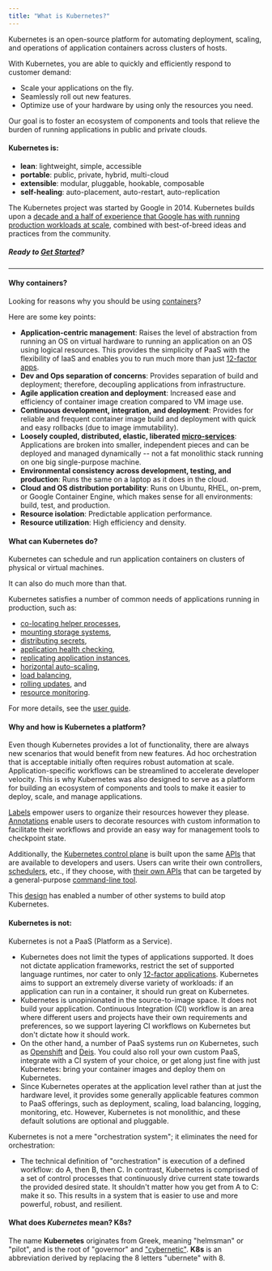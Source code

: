 ```yaml
---
title: "What is Kubernetes?"
---
```

Kubernetes is an open-source platform for automating deployment, scaling, and operations of application containers across clusters of hosts.

With Kubernetes, you are able to quickly and efficiently respond to customer demand:

 - Scale your applications on the fly.
 - Seamlessly roll out new features.
 - Optimize use of your hardware by using only the resources you need.

Our goal is to foster an ecosystem of components and tools that relieve the burden of running applications in public and private clouds.

#### Kubernetes is:

* **lean**: lightweight, simple, accessible
* **portable**: public, private, hybrid, multi-cloud
* **extensible**: modular, pluggable, hookable, composable
* **self-healing**: auto-placement, auto-restart, auto-replication

The Kubernetes project was started by Google in 2014. Kubernetes builds upon a [decade and a half of experience that Google has with running production workloads at scale](https://research.google.com/pubs/pub43438), combined with best-of-breed ideas and practices from the community.

##### Ready to [Get Started](/{{page.version}}/docs/getting-started-guides/)?

----

#### Why containers?

Looking for reasons why you should be using [containers](http://aucouranton.com/2014/06/13/linux-containers-parallels-lxc-openvz-docker-and-more/)?

Here are some key points:

* **Application-centric management**:
    Raises the level of abstraction from running an OS on virtual hardware to running an application on an OS using logical resources. This provides the simplicity of PaaS with the flexibility of IaaS and enables you to run much more than just [12-factor apps](http://12factor.net/).
* **Dev and Ops separation of concerns**:
    Provides separation of build and deployment; therefore, decoupling applications from infrastructure.
* **Agile application creation and deployment**:
    Increased ease and efficiency of container image creation compared to VM image use.
* **Continuous development, integration, and deployment**:
    Provides for reliable and frequent container image build and deployment with quick and easy rollbacks (due to image immutability).
* **Loosely coupled, distributed, elastic, liberated [micro-services](http://martinfowler.com/articles/microservices)**:
    Applications are broken into smaller, independent pieces and can be deployed and managed dynamically -- not a fat monolithic stack running on one big single-purpose machine.
* **Environmental consistency across development, testing, and production**:
    Runs the same on a laptop as it does in the cloud.
* **Cloud and OS distribution portability**:
    Runs on Ubuntu, RHEL, on-prem, or Google Container Engine, which makes sense for all environments: build, test, and production.
* **Resource isolation**:
    Predictable application performance.
* **Resource utilization**:
    High efficiency and density.

#### What can Kubernetes do?

Kubernetes can schedule and run application containers on clusters of physical or virtual machines.

It can also do much more than that.

Kubernetes satisfies a number of common needs of applications running in production, such as:

* [co-locating helper processes](/{{page.version}}/docs/user-guide/pods),
* [mounting storage systems](/{{page.version}}/docs/user-guide/volumes),
* [distributing secrets](/{{page.version}}/docs/user-guide/secrets),
* [application health checking](/{{page.version}}/docs/user-guide/production-pods/#liveness-and-readiness-probes-aka-health-checks),
* [replicating application instances](/{{page.version}}/docs/user-guide/replication-controller),
* [horizontal auto-scaling](/{{page.version}}/docs/user-guide/horizontal-pod-autoscaler),
* [load balancing](/{{page.version}}/docs/user-guide/services),
* [rolling updates](/{{page.version}}/docs/user-guide/update-demo/), and
* [resource monitoring](/{{page.version}}/docs/user-guide/monitoring).

For more details, see the [user guide](/{{page.version}}/docs/user-guide/).

#### Why and how is Kubernetes a platform?

Even though Kubernetes provides a lot of functionality, there are always new scenarios that would benefit from new features. Ad hoc orchestration that is acceptable initially often requires robust automation at scale. Application-specific workflows can be streamlined to accelerate developer velocity. This is why Kubernetes was also designed to serve as a platform for building an ecosystem of components and tools to make it easier to deploy, scale, and manage applications.

[Labels](/{{page.version}}/docs/user-guide/labels) empower users to organize their resources however they please. [Annotations](/{{page.version}}/docs/user-guide/annotations) enable users to decorate resources with custom information to facilitate their workflows and provide an easy way for management tools to checkpoint state.

Additionally, the [Kubernetes control plane](/{{page.version}}/docs/admin/cluster-components) is built upon the same [APIs](api) that are available to developers and users. Users can write their own controllers, [schedulers](/{{page.version}}/docs/devel/scheduler), etc., if they choose, with [their own APIs](https://github.com/kubernetes/kubernetes/blob/release-1.1/docs/design/extending-api.md) that can be targeted by a general-purpose [command-line tool](/{{page.version}}/docs/user-guide/kubectl-overview).

This [design](https://github.com/kubernetes/kubernetes/blob/release-1.1/docs/design/principles.md) has enabled a number of other systems to build atop Kubernetes.

#### Kubernetes is not:

Kubernetes is not a PaaS (Platform as a Service).

* Kubernetes does not limit the types of applications supported. It does not dictate application frameworks, restrict the set of supported language runtimes, nor cater to only [12-factor applications](http://12factor.net/). Kubernetes aims to support an extremely diverse variety of workloads: if an application can run in a container, it should run great on Kubernetes.
* Kubernetes is unopinionated in the source-to-image space. It does not build your application. Continuous Integration (CI) workflow is an area where different users and projects have their own requirements and preferences, so we support layering CI workflows on Kubernetes but don't dictate how it should work.
* On the other hand, a number of PaaS systems run *on* Kubernetes, such as [Openshift](https://github.com/openshift/origin) and [Deis](http://deis.io/). You could also roll your own custom PaaS, integrate with a CI system of your choice, or get along just fine with just Kubernetes: bring your container images and deploy them on Kubernetes.
* Since Kubernetes operates at the application level rather than at just the hardware level, it provides some generally applicable features common to PaaS offerings, such as deployment, scaling, load balancing, logging, monitoring, etc. However, Kubernetes is not monolithic, and these default solutions are optional and pluggable.

Kubernetes is not a mere "orchestration system"; it eliminates the need for orchestration:

* The technical definition of "orchestration" is execution of a defined workflow: do A, then B, then C. In contrast, Kubernetes is comprised of a set of control processes that continuously drive current state towards the provided desired state. It shouldn't matter how you get from A to C: make it so. This results in a system that is easier to use and more powerful, robust, and resilient.

#### What does *Kubernetes* mean? K8s?

The name **Kubernetes** originates from Greek, meaning "helmsman" or "pilot", and is the root of "governor" and ["cybernetic"](http://www.etymonline.com/index.php?term=cybernetics). **K8s** is an abbreviation derived by replacing the 8 letters "ubernete" with 8.
